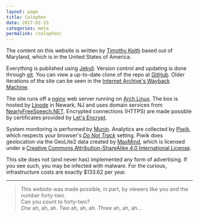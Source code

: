 ```yaml
---
layout: page
title: Colophon
date: 2017-02-23
categories: meta
permalink: /colophon/
---
```


The content on this website is written by [Timothy Keith](&#109;&#97;&#105;&#108;&#116;&#111;&#58;&#116;&#105;&#109;&#111;&#116;&#104;&#121;&#107;&#101;&#105;&#116;&#104;&#64;&#103;&#109;&#97;&#105;&#108;&#46;&#99;&#111;&#109;) 
based out of Maryland, which is in the United States of America.

Everything is published using [Jekyll](https://jekyllrb.com/). Version control
and updating is done through [git](https://git-scm.com/). You can view a
up-to-date clone of the repo at [GitHub](https://github.com/keithieopia/keithieopia.com).
Older iterations of the site can be seen in the [Internet Archive's Wayback Machine](https://web.archive.org/web/*/https://keithieopia.com/).

The site runs off a [nginx](https://www.nginx.com/) web server running on
[Arch Linux](https://www.archlinux.org/). The box is hosted by [Linode](https://www.linode.com/) 
in Newark, NJ and uses domain services from 
[NearlyFreeSpeech.NET](https://www.nearlyfreespeech.net/). Encrypted connections
(HTTPS) are made possible by certificates provided by [Let's Encrypt](https://letsencrypt.org/).

System monitoring is performed by [Munin](http://munin-monitoring.org/).
Analytics are collected by [Piwik](https://piwik.org/), which respects your 
browser's *[Do Not Track](http://donottrack.us/)* setting. Piwik does geolocation via the 
GeoLite2 data created by [MaxMind](https://www.maxmind.com/en/home), which is
licensed under a [Creative Commons Attribution-ShareAlike 4.0 International License](https://creativecommons.org/licenses/by-sa/4.0/).

This site does not (and never has) implemented any form of advertising. If you
see such, you may be infected with malware. For the curious, infrastructure
costs are exactly $133.62 per year. 

---

> This website was made possible, in part, by viewers like you and the number 
> forty-two.  
> Can you count to forty-two?  
> *One* ah, ah, ah. *Two* ah, ah, ah. *Three* ah, ah, ah&hellip;
